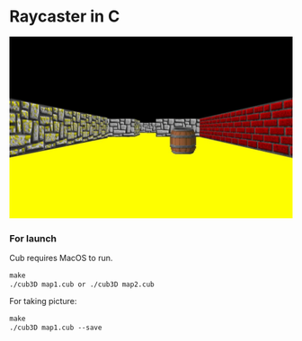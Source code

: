 # Raycaster in C

![cub](https://github.com/adele-g/cub/blob/7861fff06c26f7b630f1e708d95f11984644add5/cub.jpg)

### For launch

Cub requires MacOS to run.
```
make
./cub3D map1.cub or ./cub3D map2.cub
```

For taking picture:

```
make 
./cub3D map1.cub --save
```
